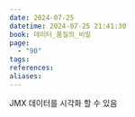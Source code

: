 ```yaml
---
date: 2024-07-25
datetime: 2024-07-25 21:41:30
book: 데이터_품질의_비밀
page:
  - "90"
tags: 
references: 
aliases:
---
```

JMX 데이터를 시각화 할 수 있음